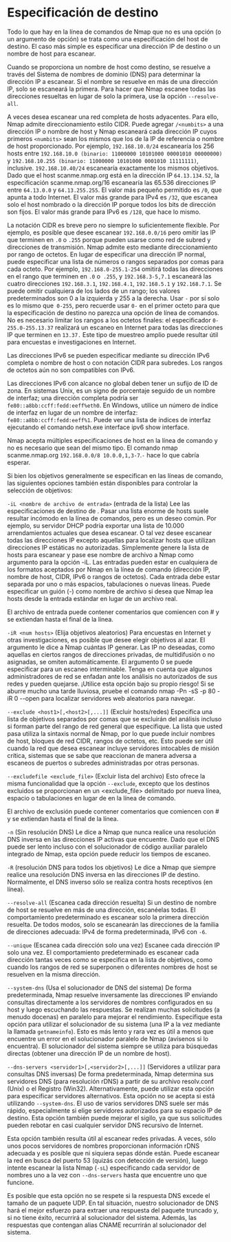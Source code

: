# Especificación de destino
Todo lo que hay en la línea de comandos de Nmap que no es una opción (o un argumento de opción) se trata como una especificación del host de destino. El caso más simple es especificar una dirección IP de destino o un nombre de host para escanear.

Cuando se proporciona un nombre de host como destino, se resuelve a través del Sistema de nombres de dominio (DNS) para determinar la dirección IP a escanear. Si el nombre se resuelve en más de una dirección IP, solo se escaneará la primera. Para hacer que Nmap escanee todas las direcciones resueltas en lugar de solo la primera, use la opción `--resolve-all`.

A veces desea escanear una red completa de hosts adyacentes. Para ello, Nmap admite direccionamiento estilo CIDR. Puede agregar `/<numbits>` a una dirección IP o nombre de host y Nmap escaneará cada dirección IP cuyos primeros `<numbits>` sean los mismos que los de la IP de referencia o nombre de host proporcionado. Por ejemplo, `192.168.10.0/24` escanearía los 256 hosts entre `192.168.10.0 (binario: 11000000 10101000 00001010 00000000)` y `192.168.10.255 (binario: 11000000 10101000 0001010 11111111)`, inclusive. `192.168.10.40/24` escanearía exactamente los mismos objetivos. Dado que el host scanme.nmap.org está en la dirección IP `64.13.134.52`, la especificación scanme.nmap.org/16 escanearía las 65.536 direcciones IP entre `64.13.0.0` y `64.13.255.255`. El valor más pequeño permitido es `/0`, que apunta a todo Internet. El valor más grande para IPv4 es `/32`, que escanea solo el host nombrado o la dirección IP porque todos los bits de dirección son fijos. El valor más grande para IPv6 es `/128`, que hace lo mismo.

La notación CIDR es breve pero no siempre lo suficientemente flexible. Por ejemplo, es posible que desee escanear `192.168.0.0/16` pero omitir las IP que terminen en `.0` o `.255` porque pueden usarse como red de subred y direcciones de transmisión. Nmap admite esto mediante direccionamiento por rango de octetos. En lugar de especificar una dirección IP normal, puede especificar una lista de números o rangos separados por comas para cada octeto. Por ejemplo, `192.168.0-255.1-254` omitirá todas las direcciones en el rango que terminen en `.0` o` .255`, y `192.168.3-5,7.1` escaneará las cuatro direcciones `192.168.3.1`, `192.168.4.1`, `192.168.5.1` y `192.168.7.1`. Se puede omitir cualquiera de los lados de un rango; los valores predeterminados son 0 a la izquierda y 255 a la derecha. Usar `-` por sí solo es lo mismo que` 0-255`, pero recuerde usar `0-` en el primer octeto para que la especificación de destino no parezca una opción de línea de comandos. No es necesario limitar los rangos a los octetos finales: el especificador `0-255.0-255.13.37` realizará un escaneo en Internet para todas las direcciones IP que terminen en `13.37.` Este tipo de muestreo amplio puede resultar útil para encuestas e investigaciones en Internet.

Las direcciones IPv6 se pueden especificar mediante su dirección IPv6 completa o nombre de host o con notación CIDR para subredes. Los rangos de octetos aún no son compatibles con IPv6.

Las direcciones IPv6 con alcance no global deben tener un sufijo de ID de zona. En sistemas Unix, es un signo de porcentaje seguido de un nombre de interfaz; una dirección completa podría ser `fe80::a8bb:ccff:fedd:eeff%eth0`. En Windows, utilice un número de índice de interfaz en lugar de un nombre de interfaz: `fe80::a8bb:ccff:fedd:eeff%1`. Puede ver una lista de índices de interfaz ejecutando el comando netsh.exe interface ipv6 show interface.

Nmap acepta múltiples especificaciones de host en la línea de comando y no es necesario que sean del mismo tipo. El comando nmap scanme.nmap.org `192.168.0.0/8 10.0.0,1,3-7`.`-` hace lo que cabría esperar.

Si bien los objetivos generalmente se especifican en las líneas de comando, las siguientes opciones también están disponibles para controlar la selección de objetivos:

`-iL <nombre de archivo de entrada>` (entrada de la lista)
Lee las especificaciones de destino de <inputfilename>. Pasar una lista enorme de hosts suele resultar incómodo en la línea de comandos, pero es un deseo común. Por ejemplo, su servidor DHCP podría exportar una lista de 10.000 arrendamientos actuales que desea escanear. O tal vez desee escanear todas las direcciones IP excepto aquellas para localizar hosts que utilizan direcciones IP estáticas no autorizadas. Simplemente genere la lista de hosts para escanear y pase ese nombre de archivo a Nmap como argumento para la opción -iL. Las entradas pueden estar en cualquiera de los formatos aceptados por Nmap en la línea de comando (dirección IP, nombre de host, CIDR, IPv6 o rangos de octetos). Cada entrada debe estar separada por uno o más espacios, tabulaciones o nuevas líneas. Puede especificar un guión (-) como nombre de archivo si desea que Nmap lea hosts desde la entrada estándar en lugar de un archivo real.

El archivo de entrada puede contener comentarios que comiencen con # y se extiendan hasta el final de la línea.

`-iR <num hosts>` (Elija objetivos aleatorios)
Para encuestas en Internet y otras investigaciones, es posible que desee elegir objetivos al azar. El argumento <num hosts> le dice a Nmap cuántas IP generar. Las IP no deseadas, como aquellas en ciertos rangos de direcciones privadas, de multidifusión o no asignadas, se omiten automáticamente. El argumento 0 se puede especificar para un escaneo interminable. Tenga en cuenta que algunos administradores de red se enfadan ante los análisis no autorizados de sus redes y pueden quejarse. ¡Utilice esta opción bajo su propio riesgo! Si se aburre mucho una tarde lluviosa, pruebe el comando nmap -Pn -sS -p 80 -iR 0 --open para localizar servidores web aleatorios para navegar.

`--exclude <host1>[,<host2>[,...]]` (Excluir hosts/redes)
Especifica una lista de objetivos separados por comas que se excluirán del análisis incluso si forman parte del rango de red general que especifique. La lista que usted pasa utiliza la sintaxis normal de Nmap, por lo que puede incluir nombres de host, bloques de red CIDR, rangos de octetos, etc. Esto puede ser útil cuando la red que desea escanear incluye servidores intocables de misión crítica, sistemas que se sabe que reaccionan de manera adversa a escaneos de puertos o subredes administradas por otras personas.

`--excludefile <exclude_file>` (Excluir lista del archivo)
Esto ofrece la misma funcionalidad que la opción `--exclude`, excepto que los destinos excluidos se proporcionan en un <exclude_file> delimitado por nueva línea, espacio o tabulaciones en lugar de en la línea de comando.

El archivo de exclusión puede contener comentarios que comiencen con # y se extiendan hasta el final de la línea.

`-n` (Sin resolución DNS)
Le dice a Nmap que nunca realice una resolución DNS inversa en las direcciones IP activas que encuentre. Dado que el DNS puede ser lento incluso con el solucionador de código auxiliar paralelo integrado de Nmap, esta opción puede reducir los tiempos de escaneo.

`-R` (resolución DNS para todos los objetivos)
Le dice a Nmap que siempre realice una resolución DNS inversa en las direcciones IP de destino. Normalmente, el DNS inverso sólo se realiza contra hosts receptivos (en línea).

`--resolve-all` (Escanea cada dirección resuelta)
Si un destino de nombre de host se resuelve en más de una dirección, escanéelas todas. El comportamiento predeterminado es escanear solo la primera dirección resuelta. De todos modos, solo se escanearán las direcciones de la familia de direcciones adecuada: IPv4 de forma predeterminada, IPv6 con `-6`.

`--unique` (Escanea cada dirección solo una vez)
Escanee cada dirección IP solo una vez. El comportamiento predeterminado es escanear cada dirección tantas veces como se especifica en la lista de objetivos, como cuando los rangos de red se superponen o diferentes nombres de host se resuelven en la misma dirección.

`--system-dns` (Usa el solucionador de DNS del sistema)
De forma predeterminada, Nmap resuelve inversamente las direcciones IP enviando consultas directamente a los servidores de nombres configurados en su host y luego escuchando las respuestas. Se realizan muchas solicitudes (a menudo docenas) en paralelo para mejorar el rendimiento. Especifique esta opción para utilizar el solucionador de su sistema (una IP a la vez mediante la llamada `getnameinfo`). Esto es más lento y rara vez es útil a menos que encuentre un error en el solucionador paralelo de Nmap (avísenos si lo encuentra). El solucionador del sistema siempre se utiliza para búsquedas directas (obtener una dirección IP de un nombre de host).

`--dns-servers <servidor1>[,<servidor2>[,...]]` (Servidores a utilizar para consultas DNS inversas)
De forma predeterminada, Nmap determina sus servidores DNS (para resolución rDNS) a partir de su archivo resolv.conf (Unix) o el Registro (Win32). Alternativamente, puede utilizar esta opción para especificar servidores alternativos. Esta opción no se acepta si está utilizando `--system-dns`. El uso de varios servidores DNS suele ser más rápido, especialmente si elige servidores autorizados para su espacio IP de destino. Esta opción también puede mejorar el sigilo, ya que sus solicitudes pueden rebotar en casi cualquier servidor DNS recursivo de Internet.

Esta opción también resulta útil al escanear redes privadas. A veces, sólo unos pocos servidores de nombres proporcionan información rDNS adecuada y es posible que ni siquiera sepas dónde están. Puede escanear la red en busca del puerto 53 (quizás con detección de versión), luego intente escanear la lista Nmap (`-sL`) especificando cada servidor de nombres uno a la vez con `--dns-servers` hasta que encuentre uno que funcione.

Es posible que esta opción no se respete si la respuesta DNS excede el tamaño de un paquete UDP. En tal situación, nuestro solucionador de DNS hará el mejor esfuerzo para extraer una respuesta del paquete truncado y, si no tiene éxito, recurrirá al solucionador del sistema. Además, las respuestas que contengan alias CNAME recurrirán al solucionador del sistema.
